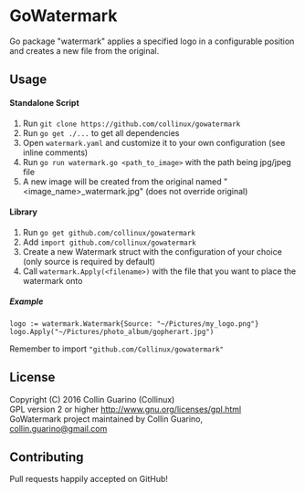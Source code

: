 # GoWatermark
Go package "watermark" applies a specified logo in a configurable position and creates a new file from the original.

## Usage
#### Standalone Script
1. Run `git clone https://github.com/collinux/gowatermark`
2. Run `go get ./...` to get all dependencies
3. Open `watermark.yaml` and customize it to your own configuration (see inline comments)
4. Run `go run watermark.go <path_to_image>` with the path being jpg/jpeg file
5. A new image will be created from the original named "<image_name>_watermark.jpg" (does not override original)


#### Library
1. Run `go get github.com/collinux/gowatermark`
2. Add `import github.com/collinux/gowatermark`
2. Create a new Watermark struct with the configuration of your choice (only source is required by default)
3. Call `watermark.Apply(<filename>)` with the file that you want to place the watermark onto

##### Example
```
logo := watermark.Watermark{Source: "~/Pictures/my_logo.png"}
logo.Apply("~/Pictures/photo_album/gopherart.jpg")
```

Remember to import `"github.com/Collinux/gowatermark"`

## License
Copyright (C) 2016 Collin Guarino (Collinux)  
GPL version 2 or higher http://www.gnu.org/licenses/gpl.html  
GoWatermark project maintained by Collin Guarino, collin.guarino@gmail.com

## Contributing  
Pull requests happily accepted on GitHub!
